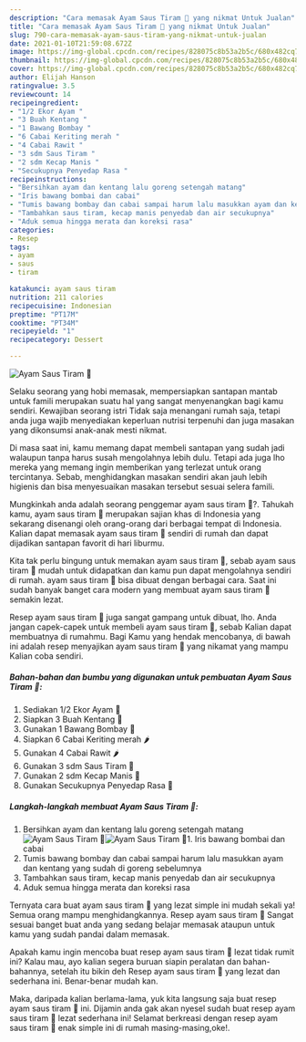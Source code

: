 ```yaml
---
description: "Cara memasak Ayam Saus Tiram 🦪 yang nikmat Untuk Jualan"
title: "Cara memasak Ayam Saus Tiram 🦪 yang nikmat Untuk Jualan"
slug: 790-cara-memasak-ayam-saus-tiram-yang-nikmat-untuk-jualan
date: 2021-01-10T21:59:08.672Z
image: https://img-global.cpcdn.com/recipes/828075c8b53a2b5c/680x482cq70/ayam-saus-tiram-🦪-foto-resep-utama.jpg
thumbnail: https://img-global.cpcdn.com/recipes/828075c8b53a2b5c/680x482cq70/ayam-saus-tiram-🦪-foto-resep-utama.jpg
cover: https://img-global.cpcdn.com/recipes/828075c8b53a2b5c/680x482cq70/ayam-saus-tiram-🦪-foto-resep-utama.jpg
author: Elijah Hanson
ratingvalue: 3.5
reviewcount: 14
recipeingredient:
- "1/2 Ekor Ayam "
- "3 Buah Kentang "
- "1 Bawang Bombay "
- "6 Cabai Keriting merah "
- "4 Cabai Rawit "
- "3 sdm Saus Tiram "
- "2 sdm Kecap Manis "
- "Secukupnya Penyedap Rasa "
recipeinstructions:
- "Bersihkan ayam dan kentang lalu goreng setengah matang"
- "Iris bawang bombai dan cabai"
- "Tumis bawang bombay dan cabai sampai harum lalu masukkan ayam dan kentang yang sudah di goreng sebelumnya"
- "Tambahkan saus tiram, kecap manis penyedab dan air secukupnya"
- "Aduk semua hingga merata dan koreksi rasa"
categories:
- Resep
tags:
- ayam
- saus
- tiram

katakunci: ayam saus tiram 
nutrition: 211 calories
recipecuisine: Indonesian
preptime: "PT17M"
cooktime: "PT34M"
recipeyield: "1"
recipecategory: Dessert

---
```



![Ayam Saus Tiram 🦪](https://img-global.cpcdn.com/recipes/828075c8b53a2b5c/680x482cq70/ayam-saus-tiram-🦪-foto-resep-utama.jpg)

Selaku seorang yang hobi memasak, mempersiapkan santapan mantab untuk famili merupakan suatu hal yang sangat menyenangkan bagi kamu sendiri. Kewajiban seorang istri Tidak saja menangani rumah saja, tetapi anda juga wajib menyediakan keperluan nutrisi terpenuhi dan juga masakan yang dikonsumsi anak-anak mesti nikmat.

Di masa  saat ini, kamu memang dapat membeli santapan yang sudah jadi walaupun tanpa harus susah mengolahnya lebih dulu. Tetapi ada juga lho mereka yang memang ingin memberikan yang terlezat untuk orang tercintanya. Sebab, menghidangkan masakan sendiri akan jauh lebih higienis dan bisa menyesuaikan masakan tersebut sesuai selera famili. 



Mungkinkah anda adalah seorang penggemar ayam saus tiram 🦪?. Tahukah kamu, ayam saus tiram 🦪 merupakan sajian khas di Indonesia yang sekarang disenangi oleh orang-orang dari berbagai tempat di Indonesia. Kalian dapat memasak ayam saus tiram 🦪 sendiri di rumah dan dapat dijadikan santapan favorit di hari liburmu.

Kita tak perlu bingung untuk memakan ayam saus tiram 🦪, sebab ayam saus tiram 🦪 mudah untuk didapatkan dan kamu pun dapat mengolahnya sendiri di rumah. ayam saus tiram 🦪 bisa dibuat dengan berbagai cara. Saat ini sudah banyak banget cara modern yang membuat ayam saus tiram 🦪 semakin lezat.

Resep ayam saus tiram 🦪 juga sangat gampang untuk dibuat, lho. Anda jangan capek-capek untuk membeli ayam saus tiram 🦪, sebab Kalian dapat membuatnya di rumahmu. Bagi Kamu yang hendak mencobanya, di bawah ini adalah resep menyajikan ayam saus tiram 🦪 yang nikamat yang mampu Kalian coba sendiri.

<!--inarticleads1-->

##### Bahan-bahan dan bumbu yang digunakan untuk pembuatan Ayam Saus Tiram 🦪:

1. Sediakan 1/2 Ekor Ayam 🐔
1. Siapkan 3 Buah Kentang 🥔
1. Gunakan 1 Bawang Bombay 🌰
1. Siapkan 6 Cabai Keriting merah 🌶️
1. Gunakan 4 Cabai Rawit 🌶️
1. Gunakan 3 sdm Saus Tiram 🦪
1. Gunakan 2 sdm Kecap Manis 🍶
1. Gunakan Secukupnya Penyedap Rasa 🧂




<!--inarticleads2-->

##### Langkah-langkah membuat Ayam Saus Tiram 🦪:

1. Bersihkan ayam dan kentang lalu goreng setengah matang
<img src="https://img-global.cpcdn.com/steps/996f02ca34ed0b90/160x128cq70/ayam-saus-tiram-🦪-langkah-memasak-1-foto.jpg" alt="Ayam Saus Tiram 🦪"><img src="https://img-global.cpcdn.com/steps/0b0bbc0509acf098/160x128cq70/ayam-saus-tiram-🦪-langkah-memasak-1-foto.jpg" alt="Ayam Saus Tiram 🦪">1. Iris bawang bombai dan cabai
1. Tumis bawang bombay dan cabai sampai harum lalu masukkan ayam dan kentang yang sudah di goreng sebelumnya
1. Tambahkan saus tiram, kecap manis penyedab dan air secukupnya
1. Aduk semua hingga merata dan koreksi rasa




Ternyata cara buat ayam saus tiram 🦪 yang lezat simple ini mudah sekali ya! Semua orang mampu menghidangkannya. Resep ayam saus tiram 🦪 Sangat sesuai banget buat anda yang sedang belajar memasak ataupun untuk kamu yang sudah pandai dalam memasak.

Apakah kamu ingin mencoba buat resep ayam saus tiram 🦪 lezat tidak rumit ini? Kalau mau, ayo kalian segera buruan siapin peralatan dan bahan-bahannya, setelah itu bikin deh Resep ayam saus tiram 🦪 yang lezat dan sederhana ini. Benar-benar mudah kan. 

Maka, daripada kalian berlama-lama, yuk kita langsung saja buat resep ayam saus tiram 🦪 ini. Dijamin anda gak akan nyesel sudah buat resep ayam saus tiram 🦪 lezat sederhana ini! Selamat berkreasi dengan resep ayam saus tiram 🦪 enak simple ini di rumah masing-masing,oke!.

